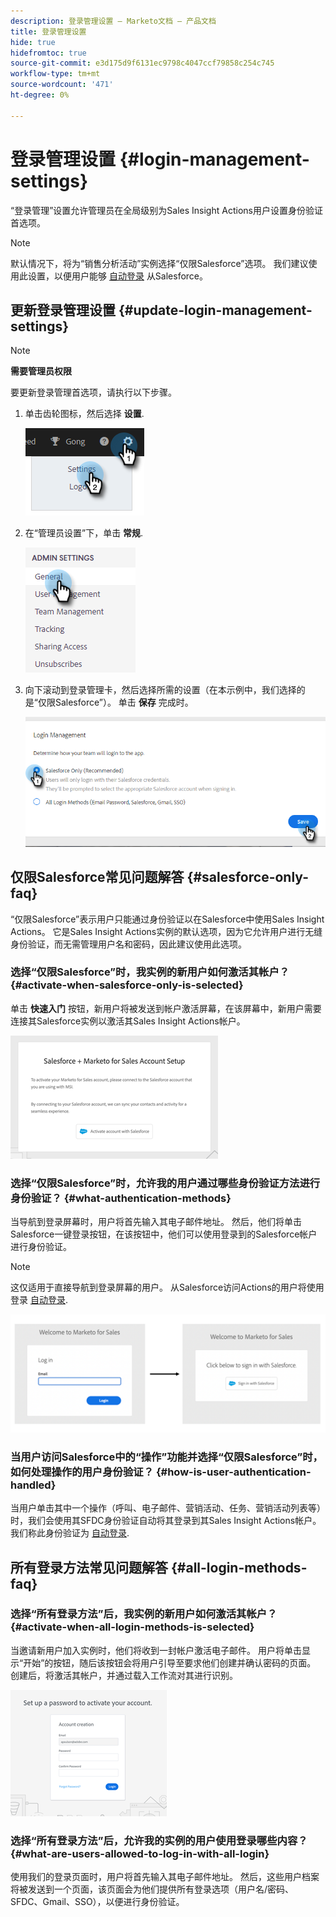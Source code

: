 ```yaml
---
description: 登录管理设置 — Marketo文档 — 产品文档
title: 登录管理设置
hide: true
hidefromtoc: true
source-git-commit: e3d175d9f6131ec9798c4047ccf79858c254c745
workflow-type: tm+mt
source-wordcount: '471'
ht-degree: 0%

---
```


# 登录管理设置 {#login-management-settings}

“登录管理”设置允许管理员在全局级别为Sales Insight Actions用户设置身份验证首选项。

>[!NOTE]
>
>默认情况下，将为“销售分析活动”实例选择“仅限Salesforce”选项。 我们建议使用此设置，以便用户能够 [自动登录](/help/marketo/product-docs/marketo-sales-insight/actions/admin/auto-login-from-salesforce.md) 从Salesforce。

## 更新登录管理设置 {#update-login-management-settings}

>[!NOTE]
>
>**需要管理员权限**

要更新登录管理首选项，请执行以下步骤。

1. 单击齿轮图标，然后选择 **设置**.

   ![](assets/login-management-settings-1.png)

1. 在“管理员设置”下，单击 **常规**.

   ![](assets/login-management-settings-2.png)

1. 向下滚动到登录管理卡，然后选择所需的设置（在本示例中，我们选择的是“仅限Salesforce”）。 单击 **保存** 完成时。

   ![](assets/login-management-settings-3.png)

## 仅限Salesforce常见问题解答 {#salesforce-only-faq}

“仅限Salesforce”表示用户只能通过身份验证以在Salesforce中使用Sales Insight Actions。 它是Sales Insight Actions实例的默认选项，因为它允许用户进行无缝身份验证，而无需管理用户名和密码，因此建议使用此选项。

### 选择“仅限Salesforce”时，我实例的新用户如何激活其帐户？ {#activate-when-salesforce-only-is-selected}

单击 **快速入门** 按钮，新用户将被发送到帐户激活屏幕，在该屏幕中，新用户需要连接其Salesforce实例以激活其Sales Insight Actions帐户。

![](assets/login-management-settings-4.png)

### 选择“仅限Salesforce”时，允许我的用户通过哪些身份验证方法进行身份验证？ {#what-authentication-methods}

当导航到登录屏幕时，用户将首先输入其电子邮件地址。 然后，他们将单击Salesforce一键登录按钮，在该按钮中，他们可以使用登录到的Salesforce帐户进行身份验证。

>[!NOTE]
>
>这仅适用于直接导航到登录屏幕的用户。 从Salesforce访问Actions的用户将使用登录 [自动登录](/help/marketo/product-docs/marketo-sales-insight/actions/admin/auto-login-from-salesforce.md).

![](assets/login-management-settings-5.png)

### 当用户访问Salesforce中的“操作”功能并选择“仅限Salesforce”时，如何处理操作的用户身份验证？ {#how-is-user-authentication-handled}

当用户单击其中一个操作（呼叫、电子邮件、营销活动、任务、营销活动列表等）时，我们会使用其SFDC身份验证自动将其登录到其Sales Insight Actions帐户。 我们称此身份验证为 [自动登录](/help/marketo/product-docs/marketo-sales-insight/actions/admin/auto-login-from-salesforce.md).

## 所有登录方法常见问题解答 {#all-login-methods-faq}

### 选择“所有登录方法”后，我实例的新用户如何激活其帐户？ {#activate-when-all-login-methods-is-selected}

当邀请新用户加入实例时，他们将收到一封帐户激活电子邮件。 用户将单击显示“开始”的按钮，随后该按钮会将用户引导至要求他们创建并确认密码的页面。 创建后，将激活其帐户，并通过载入工作流对其进行识别。

![](assets/login-management-settings-6.png)

### 选择“所有登录方法”后，允许我的实例的用户使用登录哪些内容？ {#what-are-users-allowed-to-log-in-with-all-login}

使用我们的登录页面时，用户将首先输入其电子邮件地址。 然后，这些用户档案将被发送到一个页面，该页面会为他们提供所有登录选项（用户名/密码、SFDC、Gmail、SSO），以便进行身份验证。
